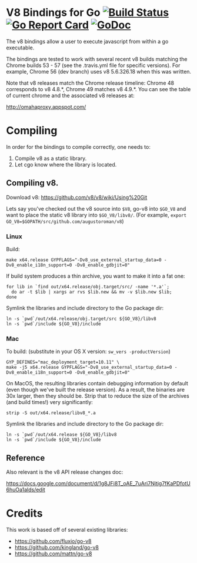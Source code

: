# V8 Bindings for Go [![Build Status](https://travis-ci.org/augustoroman/v8.svg?branch=master)](https://travis-ci.org/augustoroman/v8)  [![Go Report Card](https://goreportcard.com/badge/github.com/augustoroman/v8)](https://goreportcard.com/report/github.com/augustoroman/v8)  [![GoDoc](https://godoc.org/github.com/augustoroman/v8?status.svg)](https://godoc.org/github.com/augustoroman/v8)

The v8 bindings allow a user to execute javascript from within a go executable.

The bindings are tested to work with several recent v8 builds matching the
Chrome builds 53 - 57 (see the .travis.yml file for specific versions).  For
example, Chrome 56 (dev branch) uses v8 5.6.326.18 when this was written.

Note that v8 releases match the Chrome release timeline:
Chrome 48 corresponds to v8 4.8.\*, Chrome 49 matches v8 4.9.\*.  You can see
the table of current chrome and the associated v8 releases at:

  http://omahaproxy.appspot.com/

# Compiling

In order for the bindings to compile correctly, one needs to:

1. Compile v8 as a static library.
2. Let cgo know where the library is located.

## Compiling v8.

Download v8: https://github.com/v8/v8/wiki/Using%20Git

Lets say you've checked out the v8 source into `$V8`, go-v8 into `$GO_V8` and
want to place the static v8 library into `$GO_V8/libv8/`.  (For example,
`export GO_V8=$GOPATH/src/github.com/augustoroman/v8`)


### Linux

Build:

    make x64.release GYPFLAGS="-Dv8_use_external_startup_data=0 -Dv8_enable_i18n_support=0 -Dv8_enable_gdbjit=0"

If build system produces a thin archive, you want to make it into a fat one:

    for lib in `find out/x64.release/obj.target/src/ -name '*.a'`;
      do ar -t $lib | xargs ar rvs $lib.new && mv -v $lib.new $lib;
    done

Symlink the libraries and include directory to the Go package dir:

    ln -s `pwd`/out/x64.release/obj.target/src ${GO_V8}/libv8
    ln -s `pwd`/include ${GO_V8}/include


### Mac

To build: (substitute in your OS X version: `sw_vers -productVersion`)

    GYP_DEFINES="mac_deployment_target=10.11" \
    make -j5 x64.release GYPFLAGS="-Dv8_use_external_startup_data=0 -Dv8_enable_i18n_support=0 -Dv8_enable_gdbjit=0"

On MacOS, the resulting libraries contain debugging information by default (even
though we've built the release version). As a result, the binaries are 30x
larger, then they should be. Strip that to reduce the size of the archives (and
build times!) very significantly:

    strip -S out/x64.release/libv8_*.a

Symlink the libraries and include directory to the Go package dir:

    ln -s `pwd`/out/x64.release ${GO_V8}/libv8
    ln -s `pwd`/include ${GO_V8}/include

## Reference

Also relevant is the v8 API release changes doc:

  https://docs.google.com/document/d/1g8JFi8T_oAE_7uAri7Njtig7fKaPDfotU6huOa1alds/edit


# Credits

This work is based off of several existing libraries:
  * https://github.com/fluxio/go-v8
  * https://github.com/kingland/go-v8
  * https://github.com/mattn/go-v8
